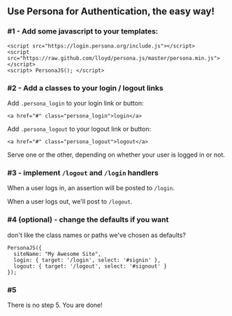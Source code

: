 ## Use Persona for Authentication, the **easy** way!

### #1 - Add some javascript to your templates:

    <script src="https://login.persona.org/include.js"></script>
    <script src="https://raw.github.com/lloyd/persona.js/master/persona.min.js"></script>
    <script> PersonaJS(); </script>

### #2 - Add a classes to your login / logout links

Add `.persona_login` to your login link or button:

    <a href="#" class="persona_login">login</a>

Add `.persona_logout` to your logout link or button:

    <a href="#" class="persona_logout">logout</a>

Serve one or the other, depending on whether your user is logged in or not.

### #3 - implement `/logout` and `/login` handlers

When a user logs in, an assertion will be posted to `/login`.

When a user logs out, we'll post to `/logout`.

### #4 (optional) - change the defaults if you want

don't like the class names or paths we've chosen as defaults?

    PersonaJS({
      siteName: "My Awesome Site",
      login: { target: '/login', select: '#signin' },
      logout: { target: '/logout', select: '#signout' }
    });

### #5

There is no step 5.  You are done!
